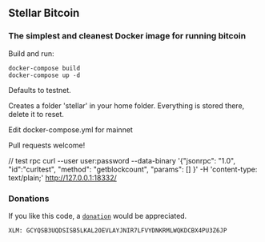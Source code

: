 ## Stellar Bitcoin  

### The simplest and cleanest Docker image for running bitcoin

Build and run:
```
docker-compose build
docker-compose up -d
```

Defaults to testnet.

Creates a folder 'stellar' in your home folder.  Everything is stored there, delete it to reset.

Edit docker-compose.yml for mainnet

Pull requests welcome!

// test rpc
curl --user user:password --data-binary '{"jsonrpc": "1.0", "id":"curltest", "method": "getblockcount", "params": [] }' -H 'content-type: text/plain;' http://127.0.0.1:18332/

### Donations
If you like this code, a [`donation`](https://stellarkit.io/#/donate) would be appreciated.

```
XLM: GCYQSB3UQDSISB5LKAL2OEVLAYJNIR7LFVYDNKRMLWQKDCBX4PU3Z6JP
```
